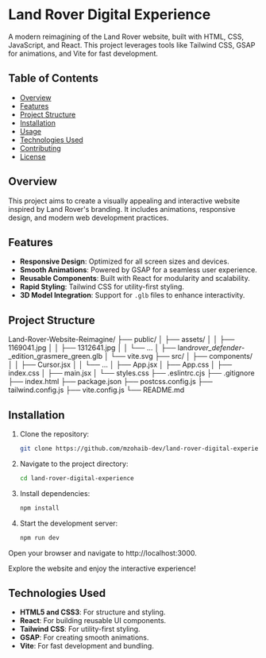 # Land Rover Digital Experience

A modern reimagining of the Land Rover website, built with HTML, CSS, JavaScript, and React. This project leverages tools like Tailwind CSS, GSAP for animations, and Vite for fast development.

## Table of Contents

- [Overview](#overview)
- [Features](#features)
- [Project Structure](#project-structure)
- [Installation](#installation)
- [Usage](#usage)
- [Technologies Used](#technologies-used)
- [Contributing](#contributing)
- [License](#license)

## Overview

This project aims to create a visually appealing and interactive website inspired by Land Rover's branding. It includes animations, responsive design, and modern web development practices.

## Features

- **Responsive Design**: Optimized for all screen sizes and devices.
- **Smooth Animations**: Powered by GSAP for a seamless user experience.
- **Reusable Components**: Built with React for modularity and scalability.
- **Rapid Styling**: Tailwind CSS for utility-first styling.
- **3D Model Integration**: Support for `.glb` files to enhance interactivity.

## Project Structure

Land-Rover-Website-Reimagine/
├── public/
│ ├── assets/
│ │ ├── 1169041.jpg
│ │ ├── 1312641.jpg
│ │ └── ...
│ ├── land*rover_defender*-\_edition_grasmere_green.glb
│ └── vite.svg
├── src/
│ ├── components/
│ │ ├── Cursor.jsx
│ │ └── ...
│ ├── App.jsx
│ ├── App.css
│ ├── index.css
│ ├── main.jsx
│ └── styles.css
├── .eslintrc.cjs
├── .gitignore
├── index.html
├── package.json
├── postcss.config.js
├── tailwind.config.js
├── vite.config.js
└── README.md

## Installation

1. Clone the repository:

   ```bash
   git clone https://github.com/mzohaib-dev/land-rover-digital-experience.git
   ```

2. Navigate to the project directory:

   ```bash
   cd land-rover-digital-experience
   ```

3. Install dependencies:

   ```bash
   npm install
   ```

4. Start the development server:
   ```bash
   npm run dev
   ```

Open your browser and navigate to http://localhost:3000.

Explore the website and enjoy the interactive experience!

## Technologies Used

- **HTML5 and CSS3**: For structure and styling.
- **React**: For building reusable UI components.
- **Tailwind CSS**: For utility-first styling.
- **GSAP**: For creating smooth animations.
- **Vite**: For fast development and bundling.
